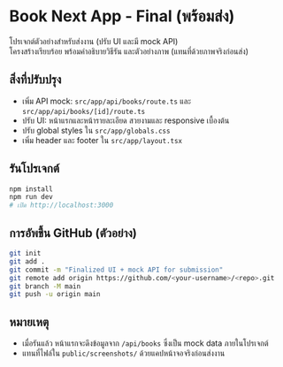 # Book Next App - Final (พร้อมส่ง)

โปรเจกต์ตัวอย่างสำหรับส่งงาน (ปรับ UI และมี mock API)  
โครงสร้างเรียบร้อย พร้อมคำอธิบายวิธีรัน และตัวอย่างภาพ (แทนที่ด้วยภาพจริงก่อนส่ง)

## สิ่งที่ปรับปรุง
- เพิ่ม API mock: `src/app/api/books/route.ts` และ `src/app/api/books/[id]/route.ts`
- ปรับ UI: หน้าแรกและหน้ารายละเอียด สวยงามและ responsive เบื้องต้น
- ปรับ global styles ใน `src/app/globals.css`
- เพิ่ม header และ footer ใน `src/app/layout.tsx`

## รันโปรเจกต์
```bash
npm install
npm run dev
# เปิด http://localhost:3000
```

## การอัพขึ้น GitHub (ตัวอย่าง)
```bash
git init
git add .
git commit -m "Finalized UI + mock API for submission"
git remote add origin https://github.com/<your-username>/<repo>.git
git branch -M main
git push -u origin main
```

## หมายเหตุ
- เมื่อรันแล้ว หน้าแรกจะดึงข้อมูลจาก `/api/books` ซึ่งเป็น mock data ภายในโปรเจกต์
- แทนที่ไฟล์ใน `public/screenshots/` ด้วยแคปหน้าจอจริงก่อนส่งงาน
